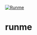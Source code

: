 [![Runme](https://runme.io/static/button.svg)](https://runme.io/run?app_id=b332b009-017f-4d62-a7ed-a887e198a17b)

# runme